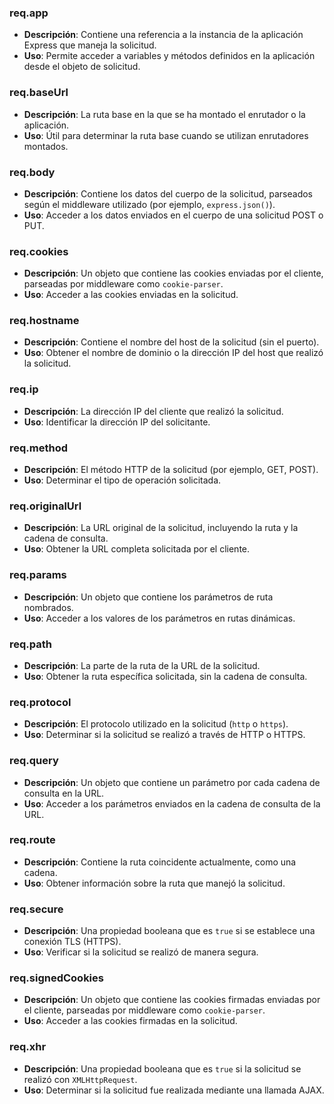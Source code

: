 ### req.app

- **Descripción**: Contiene una referencia a la instancia de la aplicación Express que maneja la solicitud.
- **Uso**: Permite acceder a variables y métodos definidos en la aplicación desde el objeto de solicitud.


### req.baseUrl

- **Descripción**: La ruta base en la que se ha montado el enrutador o la aplicación.
- **Uso**: Útil para determinar la ruta base cuando se utilizan enrutadores montados.

### req.body

- **Descripción**: Contiene los datos del cuerpo de la solicitud, parseados según el middleware utilizado (por ejemplo, `express.json()`).
- **Uso**: Acceder a los datos enviados en el cuerpo de una solicitud POST o PUT.

### req.cookies

- **Descripción**: Un objeto que contiene las cookies enviadas por el cliente, parseadas por middleware como `cookie-parser`.
- **Uso**: Acceder a las cookies enviadas en la solicitud.

### req.hostname

- **Descripción**: Contiene el nombre del host de la solicitud (sin el puerto).
- **Uso**: Obtener el nombre de dominio o la dirección IP del host que realizó la solicitud.

### req.ip

- **Descripción**: La dirección IP del cliente que realizó la solicitud.
- **Uso**: Identificar la dirección IP del solicitante.

### req.method

- **Descripción**: El método HTTP de la solicitud (por ejemplo, GET, POST).
- **Uso**: Determinar el tipo de operación solicitada.

### req.originalUrl

- **Descripción**: La URL original de la solicitud, incluyendo la ruta y la cadena de consulta.
- **Uso**: Obtener la URL completa solicitada por el cliente.

### req.params

- **Descripción**: Un objeto que contiene los parámetros de ruta nombrados.
- **Uso**: Acceder a los valores de los parámetros en rutas dinámicas.

### req.path

- **Descripción**: La parte de la ruta de la URL de la solicitud.
- **Uso**: Obtener la ruta específica solicitada, sin la cadena de consulta.

### req.protocol

- **Descripción**: El protocolo utilizado en la solicitud (`http` o `https`).
- **Uso**: Determinar si la solicitud se realizó a través de HTTP o HTTPS.

### req.query

- **Descripción**: Un objeto que contiene un parámetro por cada cadena de consulta en la URL.
- **Uso**: Acceder a los parámetros enviados en la cadena de consulta de la URL.

### req.route

- **Descripción**: Contiene la ruta coincidente actualmente, como una cadena.
- **Uso**: Obtener información sobre la ruta que manejó la solicitud.

### req.secure

- **Descripción**: Una propiedad booleana que es `true` si se establece una conexión TLS (HTTPS).
- **Uso**: Verificar si la solicitud se realizó de manera segura.

### req.signedCookies

- **Descripción**: Un objeto que contiene las cookies firmadas enviadas por el cliente, parseadas por middleware como `cookie-parser`.
- **Uso**: Acceder a las cookies firmadas en la solicitud.

### req.xhr

- **Descripción**: Una propiedad booleana que es `true` si la solicitud se realizó con `XMLHttpRequest`.
- **Uso**: Determinar si la solicitud fue realizada mediante una llamada AJAX.
